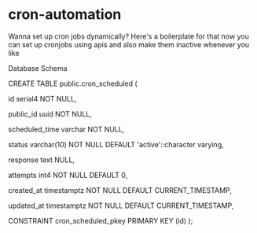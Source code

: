 # cron-automation

Wanna set up cron jobs dynamically?
Here's a boilerplate for that now you can set up cronjobs using apis and also make them inactive whenever you like

Database Schema

CREATE TABLE public.cron_scheduled (

id serial4 NOT NULL,

public_id uuid NOT NULL,

scheduled_time varchar NOT NULL,

status varchar(10) NOT NULL DEFAULT 'active'::character varying,

response text NULL,

attempts int4 NOT NULL DEFAULT 0,

created_at timestamptz NOT NULL DEFAULT CURRENT_TIMESTAMP,

updated_at timestamptz NOT NULL DEFAULT CURRENT_TIMESTAMP,

CONSTRAINT cron_scheduled_pkey PRIMARY KEY (id)
);
